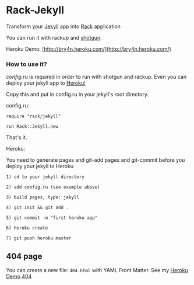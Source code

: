 Rack-Jekyll
===========

Transform your [Jekyll](http://github.com/mojombo/jekyll) app into [Rack](http://github.com/rack/rack) application

You can run it with rackup and [shotgun](http://github.com/rtomakyo/shotgun).

Heroku Demo: [http://bry4n.heroku.com/](http://bry4n.heroku.com/)

### How to use it?

*config.ru* is required in order to run with shotgun and rackup. Even you can deploy your jekyll app to [Heroku!](http://www.heroku.com/)

Copy this and put in config.ru in your jekyll's root directory.


config.ru:

    require "rack/jekyll"

    run Rack::Jekyll.new


That's it.


Heroku:

You need to generate pages and git-add pages and git-commit before you deploy your jekyll to Heroku

    1) cd to your jekyll directory

    2) add config.ru (see example above)
    
    3) build pages, type: jekyll
    
    4) git init && git add .
    
    5) git commit -m "first heroku app"
    
    6) heroku create
    
    7) git push heroku master

## 404 page

You can create a new file: `404.html` with YAML Front Matter. See my [Heroku Demo 404](http://bry4n.heroku.com/show/me/404/)
